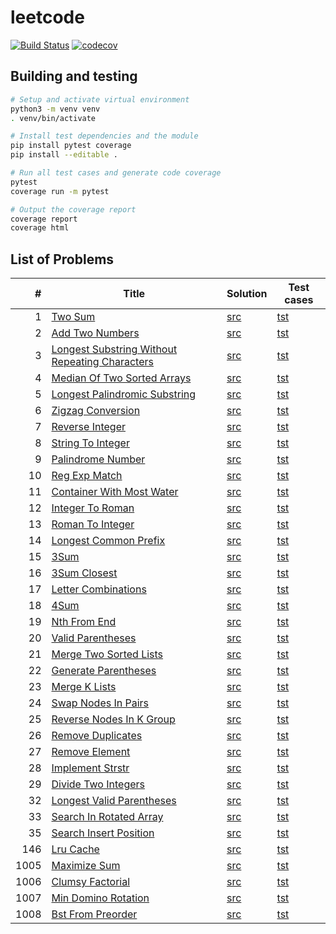 # leetcode

[![Build Status](https://travis-ci.org/weak-head/leetcode.svg?branch=master)](https://travis-ci.org/weak-head/leetcode)
[![codecov](https://codecov.io/gh/weak-head/leetcode/branch/master/graph/badge.svg)](https://codecov.io/gh/weak-head/leetcode)

## Building and testing

```bash
# Setup and activate virtual environment
python3 -m venv venv
. venv/bin/activate

# Install test dependencies and the module
pip install pytest coverage
pip install --editable .

# Run all test cases and generate code coverage
pytest
coverage run -m pytest

# Output the coverage report
coverage report
coverage html
```

## List of Problems
|  #   |                                                              Title                                                              |                                Solution                                 |                                Test cases                                 |
|-----:|---------------------------------------------------------------------------------------------------------------------------------|-------------------------------------------------------------------------|---------------------------------------------------------------------------|
|    1 | [Two Sum](https://leetcode.com/problems/two-sum/)                                                                               | [src](leetcode/p0001_two_sum.py)                                        | [tst](tests/test_p0001_two_sum.py)                                        |
|    2 | [Add Two Numbers](https://leetcode.com/problems/add-two-numbers/)                                                               | [src](leetcode/p0002_add_two_numbers.py)                                | [tst](tests/test_p0002_add_two_numbers.py)                                |
|    3 | [Longest Substring Without Repeating Characters](https://leetcode.com/problems/longest-substring-without-repeating-characters/) | [src](leetcode/p0003_longest_substring_without_repeating_characters.py) | [tst](tests/test_p0003_longest_substring_without_repeating_characters.py) |
|    4 | [Median Of Two Sorted Arrays](https://leetcode.com/problems/median-of-two-sorted-arrays/)                                       | [src](leetcode/p0004_median_of_two_sorted_arrays.py)                    | [tst](tests/test_p0004_median_of_two_sorted_arrays.py)                    |
|    5 | [Longest Palindromic Substring](https://leetcode.com/problems/longest-palindromic-substring/)                                   | [src](leetcode/p0005_longest_palindromic_substring.py)                  | [tst](tests/test_p0005_longest_palindromic_substring.py)                  |
|    6 | [Zigzag Conversion](https://leetcode.com/problems/zigzag-conversion/)                                                           | [src](leetcode/p0006_zigzag_conversion.py)                              | [tst](tests/test_p0006_zigzag_conversion.py)                              |
|    7 | [Reverse Integer](https://leetcode.com/problems/reverse-integer/)                                                               | [src](leetcode/p0007_reverse_integer.py)                                | [tst](tests/test_p0007_reverse_integer.py)                                |
|    8 | [String To Integer](https://leetcode.com/problems/string-to-integer/)                                                           | [src](leetcode/p0008_string_to_integer.py)                              | [tst](tests/test_p0008_string_to_integer.py)                              |
|    9 | [Palindrome Number](https://leetcode.com/problems/palindrome-number/)                                                           | [src](leetcode/p0009_palindrome_number.py)                              | [tst](tests/test_p0009_palindrome_number.py)                              |
|   10 | [Reg Exp Match](https://leetcode.com/problems/reg-exp-match/)                                                                   | [src](leetcode/p0010_reg_exp_match.py)                                  | [tst](tests/test_p0010_reg_exp_match.py)                                  |
|   11 | [Container With Most Water](https://leetcode.com/problems/container-with-most-water/)                                           | [src](leetcode/p0011_container_with_most_water.py)                      | [tst](tests/test_p0011_container_with_most_water.py)                      |
|   12 | [Integer To Roman](https://leetcode.com/problems/integer-to-roman/)                                                             | [src](leetcode/p0012_integer_to_roman.py)                               | [tst](tests/test_p0012_integer_to_roman.py)                               |
|   13 | [Roman To Integer](https://leetcode.com/problems/roman-to-integer/)                                                             | [src](leetcode/p0013_roman_to_integer.py)                               | [tst](tests/test_p0013_roman_to_integer.py)                               |
|   14 | [Longest Common Prefix](https://leetcode.com/problems/longest-common-prefix/)                                                   | [src](leetcode/p0014_longest_common_prefix.py)                          | [tst](tests/test_p0014_longest_common_prefix.py)                          |
|   15 | [3Sum](https://leetcode.com/problems/3sum/)                                                                                     | [src](leetcode/p0015_3sum.py)                                           | [tst](tests/test_p0015_3sum.py)                                           |
|   16 | [3Sum Closest](https://leetcode.com/problems/3sum-closest/)                                                                     | [src](leetcode/p0016_3sum_closest.py)                                   | [tst](tests/test_p0016_3sum_closest.py)                                   |
|   17 | [Letter Combinations](https://leetcode.com/problems/letter-combinations/)                                                       | [src](leetcode/p0017_letter_combinations.py)                            | [tst](tests/test_p0017_letter_combinations.py)                            |
|   18 | [4Sum](https://leetcode.com/problems/4sum/)                                                                                     | [src](leetcode/p0018_4sum.py)                                           | [tst](tests/test_p0018_4sum.py)                                           |
|   19 | [Nth From End](https://leetcode.com/problems/nth-from-end/)                                                                     | [src](leetcode/p0019_nth_from_end.py)                                   | [tst](tests/test_p0019_nth_from_end.py)                                   |
|   20 | [Valid Parentheses](https://leetcode.com/problems/valid-parentheses/)                                                           | [src](leetcode/p0020_valid_parentheses.py)                              | [tst](tests/test_p0020_valid_parentheses.py)                              |
|   21 | [Merge Two Sorted Lists](https://leetcode.com/problems/merge-two-sorted-lists/)                                                 | [src](leetcode/p0021_merge_two_sorted_lists.py)                         | [tst](tests/test_p0021_merge_two_sorted_lists.py)                         |
|   22 | [Generate Parentheses](https://leetcode.com/problems/generate-parentheses/)                                                     | [src](leetcode/p0022_generate_parentheses.py)                           | [tst](tests/test_p0022_generate_parentheses.py)                           |
|   23 | [Merge K Lists](https://leetcode.com/problems/merge-k-lists/)                                                                   | [src](leetcode/p0023_merge_k_lists.py)                                  | [tst](tests/test_p0023_merge_k_lists.py)                                  |
|   24 | [Swap Nodes In Pairs](https://leetcode.com/problems/swap-nodes-in-pairs/)                                                       | [src](leetcode/p0024_swap_nodes_in_pairs.py)                            | [tst](tests/test_p0024_swap_nodes_in_pairs.py)                            |
|   25 | [Reverse Nodes In K Group](https://leetcode.com/problems/reverse-nodes-in-k-group/)                                             | [src](leetcode/p0025_reverse_nodes_in_k_group.py)                       | [tst](tests/test_p0025_reverse_nodes_in_k_group.py)                       |
|   26 | [Remove Duplicates](https://leetcode.com/problems/remove-duplicates/)                                                           | [src](leetcode/p0026_remove_duplicates.py)                              | [tst](tests/test_p0026_remove_duplicates.py)                              |
|   27 | [Remove Element](https://leetcode.com/problems/remove-element/)                                                                 | [src](leetcode/p0027_remove_element.py)                                 | [tst](tests/test_p0027_remove_element.py)                                 |
|   28 | [Implement Strstr](https://leetcode.com/problems/implement-strstr/)                                                             | [src](leetcode/p0028_implement_strstr.py)                               | [tst](tests/test_p0028_implement_strstr.py)                               |
|   29 | [Divide Two Integers](https://leetcode.com/problems/divide-two-integers/)                                                       | [src](leetcode/p0029_divide_two_integers.py)                            | [tst](tests/test_p0029_divide_two_integers.py)                            |
|   32 | [Longest Valid Parentheses](https://leetcode.com/problems/longest-valid-parentheses/)                                           | [src](leetcode/p0032_longest_valid_parentheses.py)                      | [tst](tests/test_p0032_longest_valid_parentheses.py)                      |
|   33 | [Search In Rotated Array](https://leetcode.com/problems/search-in-rotated-array/)                                               | [src](leetcode/p0033_search_in_rotated_array.py)                        | [tst](tests/test_p0033_search_in_rotated_array.py)                        |
|   35 | [Search Insert Position](https://leetcode.com/problems/search-insert-position/)                                                 | [src](leetcode/p0035_search_insert_position.py)                         | [tst](tests/test_p0035_search_insert_position.py)                         |
|  146 | [Lru Cache](https://leetcode.com/problems/lru-cache/)                                                                           | [src](leetcode/p0146_lru_cache.py)                                      | [tst](tests/test_p0146_lru_cache.py)                                      |
| 1005 | [Maximize Sum](https://leetcode.com/problems/maximize-sum/)                                                                     | [src](leetcode/p1005_maximize_sum.py)                                   | [tst](tests/test_p1005_maximize_sum.py)                                   |
| 1006 | [Clumsy Factorial](https://leetcode.com/problems/clumsy-factorial/)                                                             | [src](leetcode/p1006_clumsy_factorial.py)                               | [tst](tests/test_p1006_clumsy_factorial.py)                               |
| 1007 | [Min Domino Rotation](https://leetcode.com/problems/min-domino-rotation/)                                                       | [src](leetcode/p1007_min_domino_rotation.py)                            | [tst](tests/test_p1007_min_domino_rotation.py)                            |
| 1008 | [Bst From Preorder](https://leetcode.com/problems/bst-from-preorder/)                                                           | [src](leetcode/p1008_bst_from_preorder.py)                              | [tst](tests/test_p1008_bst_from_preorder.py)                              |
